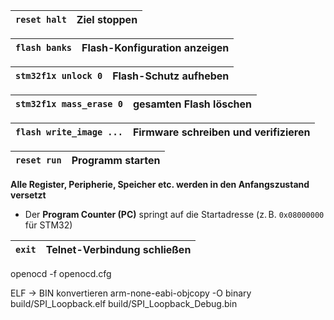 | `reset halt` | Ziel stoppen |
| ------------ | ------------ |

| `flash banks` | Flash-Konfiguration anzeigen |
| ------------- | ---------------------------- |

| `stm32f1x unlock 0` | Flash-Schutz aufheben |
| ------------------- | --------------------- |

| `stm32f1x mass_erase 0` | gesamten Flash löschen |
| ----------------------- | ---------------------- |

| `flash write_image ...` | Firmware schreiben und verifizieren |
| ----------------------- | ----------------------------------- |

| `reset run` | Programm starten |
| ----------- | ---------------- |
**Alle Register, Peripherie, Speicher etc. werden in den Anfangszustand versetzt**
- Der **Program Counter (PC)** springt auf die Startadresse (z. B. `0x08000000` für STM32)

| `exit` | Telnet-Verbindung schließen |
| ------ | --------------------------- |

openocd -f openocd.cfg


ELF → BIN konvertieren
arm-none-eabi-objcopy -O binary build/SPI_Loopback.elf build/SPI_Loopback_Debug.bin
